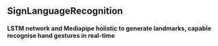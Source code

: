 ## SignLanguageRecognition
#### LSTM network and Mediapipe holistic to generate landmarks, capable recognise hand gestures in real-time 
